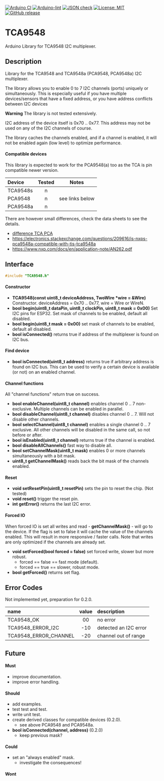 
[![Arduino CI](https://github.com/RobTillaart/TCA9548/workflows/Arduino%20CI/badge.svg)](https://github.com/marketplace/actions/arduino_ci)
[![Arduino-lint](https://github.com/RobTillaart/TCA9548/actions/workflows/arduino-lint.yml/badge.svg)](https://github.com/RobTillaart/TCA9548/actions/workflows/arduino-lint.yml)
[![JSON check](https://github.com/RobTillaart/TCA9548/actions/workflows/jsoncheck.yml/badge.svg)](https://github.com/RobTillaart/TCA9548/actions/workflows/jsoncheck.yml)
[![License: MIT](https://img.shields.io/badge/license-MIT-green.svg)](https://github.com/RobTillaart/TCA9548/blob/master/LICENSE)
[![GitHub release](https://img.shields.io/github/release/RobTillaart/TCA9548.svg?maxAge=3600)](https://github.com/RobTillaart/TCA9548/releases)


# TCA9548

Arduino Library for TCA9548 I2C multiplexer.


## Description

Library for the TCA9548 and TCA9548a (PCA9548, PCA9548a) I2C multiplexer.

The library allows you to enable 0 to 7 I2C channels (ports) uniquely or simultaneously.
This is especially useful if you have multiple devices/sensors that have a fixed address,
or you have address conflicts between I2C devices

**Warning**
The library is not tested extensively.

I2C address of the device itself is 0x70 .. 0x77.
This address may not be used on any of the I2C channels of course.

The library caches the channels enabled, and if a channel is enabled,
it will not be enabled again (low level) to optimize performance.


#### Compatible devices

This library is expected to work for the PCA9548(a) too as the TCA is pin compatible newer version.

|  Device    |  Tested  |  Notes  |
|:-----------|:--------:|:-------:|
|  TCA9548s  |    n     |
|  PCA9548   |    n     |  see links below  |
|  PCA9548a  |    n     |


There are however small differences, check the data sheets to see the details.
- [difference TCA PCA](https://e2e.ti.com/support/interface-group/interface/f/interface-forum/815758/faq-what-is-the-difference-between-an-i2c-device-with-the-family-name-pca-and-tca)
- https://electronics.stackexchange.com/questions/209616/is-nxps-pca9548a-compatible-with-tis-tca9548a
- https://www.nxp.com/docs/en/application-note/AN262.pdf


## Interface

```cpp
#include "TCA9548.h"
```

#### Constructor

- **TCA9548(const uint8_t deviceAddress, TwoWire \*wire = &Wire)** Constructor.
deviceAddress = 0x70 .. 0x77, wire = Wire or WireN.
- **bool begin(uint8_t dataPin, uint8_t clockPin, uint8_t mask = 0x00)**  Set I2C pins for ESP32.
Set mask of channels to be enabled, default all disabled.
- **bool begin(uint8_t mask = 0x00)**  set mask of channels to be enabled, default all disabled.
- **bool isConnected()** returns true if address of the multiplexer is found on I2C bus.


#### Find device

- **bool isConnected(uint8_t address)** returns true if arbitrary address is found on I2C bus.
This can be used to verify a certain device is available (or not) on an enabled channel.


#### Channel functions

All "channel functions" return true on success.

- **bool enableChannel(uint8_t channel)** enables channel 0 .. 7 non-exclusive.
Multiple channels can be enabled in parallel.
- **bool disableChannel(uint8_t channel)** disables channel 0 .. 7.
Will not disable other channels.
- **bool selectChannel(uint8_t channel)** enables a single channel 0 .. 7 exclusive.
All other channels will be disabled in the same call, so not before or after.
- **bool isEnabled(uint8_t channel)** returns true if the channel is enabled.
- **bool disableAllChannels()** fast way to disable all.
- **bool setChannelMask(uint8_t mask)** enables 0 or more channels simultaneously with a bit mask.
- **uint8_t getChannelMask()** reads back the bit mask of the channels enabled.


#### Reset

- **void setResetPin(uint8_t resetPin)** sets the pin to reset the chip. (Not tested)
- **void reset()** trigger the reset pin.
- **int getError()** returns the last I2C error.


#### Forced IO

When forced IO is set all writes and read - **getChannelMask()** - will go to the device.
If the flag is set to false it will cache the value of the channels enabled.
This will result in more responsive / faster calls.
Note that writes are only optimized if the channels are already set.

- **void setForced(bool forced = false)** set forced write, slower but more robust.
  - forced == false == fast mode (default).
  - forced == true == slower, robust mode.
- **bool getForced()** returns set flag.


## Error Codes

Not implemented yet, preparation for 0.2.0.

|  name                   |  value  |  description            |
|:------------------------|:-------:|:------------------------|
|  TCA9548_OK             |  00     |  no error               |
|  TCA9548_ERROR_I2C      |  -10    |  detected an I2C error  |
|  TCA9548_ERROR_CHANNEL  |  -20    |  channel out of range   |


## Future

#### Must

- improve documentation.
- improve error handling.

#### Should

- add examples.
- test test and test.
- write unit test.
- create derived classes for compatible devices (0.2.0).
  - see above PCA9548 and PCA9548a.
- **bool isConnected(channel, address)**  (0.2.0)
  - keep previous mask?

#### Could

- set an "always enabled" mask.
  - investigate the consequences!

#### Wont



